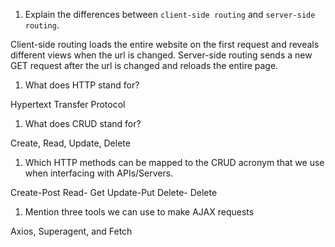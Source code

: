 1.  Explain the differences between `client-side routing` and `server-side routing`.

Client-side routing loads the entire website on the first request and reveals different views when the url is changed. Server-side routing sends a new GET request after the url is changed and reloads the entire page.

1.  What does HTTP stand for?

Hypertext Transfer Protocol

1.  What does CRUD stand for?

Create, Read, Update, Delete

1.  Which HTTP methods can be mapped to the CRUD acronym that we use when interfacing with APIs/Servers.

Create-Post
Read- Get
Update-Put
Delete- Delete

1.  Mention three tools we can use to make AJAX requests

Axios, Superagent, and Fetch